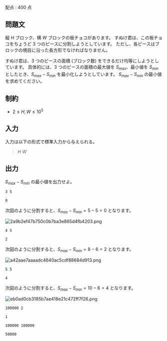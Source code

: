 配点 : $400$ 点

## 問題文

縦 $H$ ブロック、横 $W$ ブロックの板チョコがあります。
すぬけ君は、この板チョコをちょうど $3$ つのピースに分割しようとしています。
ただし、各ピースはブロックの境目に沿った長方形でなければなりません。

すぬけ君は、$3$ つのピースの面積 (ブロック数) をできるだけ均等にしようとしています。
具体的には、$3$ つのピースの面積の最大値を $S_{max}$、最小値を $S_{min}$ としたとき、$S_{max} - S_{min}$ を最小化しようとしています。
$S_{max} - S_{min}$ の最小値を求めてください。

## 制約

- $2 \leq H, W \leq 10^5$

## 入力

入力は以下の形式で標準入力から与えられる。

> $H$ $W$

## 出力

$S_{max} - S_{min}$ の最小値を出力せよ。

```input1
3 5
```

```output1
0
```

次図のように分割すると、$S_{max} - S_{min} = 5 - 5 = 0$ となります。

![2a9b2ef47b750c0b7ba3e865d4fb4203.png](https://atcoder.jp/img/arc074/2a9b2ef47b750c0b7ba3e865d4fb4203.png)

```input2
4 5
```

```output2
2
```

次図のように分割すると、$S_{max} - S_{min} = 8 - 6 = 2$ となります。

![a42aae7aaaadc4640ac5cdf88684d913.png](https://atcoder.jp/img/arc074/a42aae7aaaadc4640ac5cdf88684d913.png)

```input3
5 5
```

```output3
4
```

次図のように分割すると、$S_{max} - S_{min} = 10 - 6 = 4$ となります。

![eb0ad0cb3185b7ae418e21c472ff7f26.png](https://atcoder.jp/img/arc074/eb0ad0cb3185b7ae418e21c472ff7f26.png)

```input4
100000 2
```

```output4
1
```

```input5
100000 100000
```

```output5
50000
```